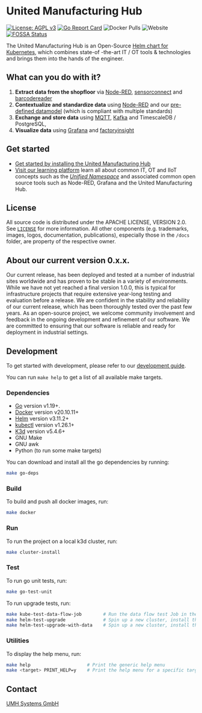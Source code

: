 <!-- PROJECT LOGO -->
# United Manufacturing Hub

[![License: AGPL v3](https://img.shields.io/badge/License-Apache2.0-blue.svg)](https://www.apache.org/licenses/LICENSE-2.0)
[![Go Report Card](https://goreportcard.com/badge/github.com/united-manufacturing-hub/united-manufacturing-hub)](https://goreportcard.com/report/github.com/united-manufacturing-hub/united-manufacturing-hub)
![Docker Pulls](https://img.shields.io/docker/pulls/unitedmanufacturinghub/factoryinsight)
![Website](https://img.shields.io/website?up_message=online&url=https%3A%2F%2Fwww.united-manufacturing-hub.com)
[![FOSSA Status](https://app.fossa.com/api/projects/git%2Bgithub.com%2Funited-manufacturing-hub%2Funited-manufacturing-hub.svg?type=shield)](https://app.fossa.com/projects/git%2Bgithub.com%2Funited-manufacturing-hub%2Funited-manufacturing-hub?ref=badge_shield)

<!-- <img src="docs/static/images/Otto.svg" height="150"> -->

The United Manufacturing Hub is an Open-Source [Helm chart for Kubernetes](https://helm.sh/), which combines state-of -the-art IT / OT tools & technologies and brings them into the hands of the engineer.

## What can you do with it?

1. **Extract data from the shopfloor** via [Node-RED](https://learn.umh.app/know/industrial-internet-of-things/tools/#node-red), [sensorconnect](https://umh.docs.umh.app/docs/architecture/microservices/core/sensorconnect/) and [barcodereader](https://umh.docs.umh.app/docs/architecture/microservices/community/barcodereader/)
2. **Contextualize and standardize data** using [Node-RED](https://learn.umh.app/know/industrial-internet-of-things/tools/#node-red) and our [pre-defined datamodel](https://umh.docs.umh.app/docs/architecture/microservices/community/barcodereader/) (which is compliant with multiple standards)
3. **Exchange and store data** using [MQTT](https://learn.umh.app/know/industrial-internet-of-things/techniques/mqtt/), [Kafka](https://learn.umh.app/know/industrial-internet-of-things/techniques/kafka/) and  TimescaleDB / PostgreSQL,
4. **Visualize data** using [Grafana](https://learn.umh.app/know/industrial-internet-of-things/tools/#grafana) and [factoryinsight](https://umh.docs.umh.app/docs/architecture/microservices/core/factoryinsight/)

## Get started

- [Get started by installing the United Manufacturing Hub](https://learn.umh.app/getstarted/)
- [Visit our learning platform](https://www.umh.app) learn all about common IT, OT and IIoT concepts such as the [*Unified Namespace*](https://learn.umh.app/know/industrial-internet-of-things/techniques/unified-namespace/) and associated common open source tools such as Node-RED, Grafana and the United Manufacturing Hub.

<!-- LICENSE -->
## License

All source code is distributed under the APACHE LICENSE, VERSION 2.0. See [`LICENSE`](LICENSE) for more information. All other components (e.g. trademarks, images, logos, documentation, publications), especially those in the `/docs` folder, are property of the respective owner.

## About our current version 0.x.x.
Our current release, has been deployed and tested at a number of industrial sites worldwide and has proven to be stable in a variety of environments. While we have not yet reached a final version 1.0.0, this is typical for infrastructure projects that require extensive year-long testing and evaluation before a release. We are confident in the stability and reliability of our current release, which has been thoroughly tested over the past few years. As an open-source project, we welcome community involvement and feedback in the ongoing development and refinement of our software. We are committed to ensuring that our software is reliable and ready for deployment in industrial settings.

## Development

To get started with development, please refer to our [development guide](https://umh.docs.umh.app/docs/development/contribute/getting-started/).

You can run `make help` to get a list of all available make targets.

### Dependencies

- [Go](https://golang.org/) version v1.19+.
- [Docker](https://www.docker.com/) version v20.10.11+
- [Helm](https://helm.sh/) version v3.11.2+
- [kubectl](https://kubernetes.io/docs/tasks/tools/install-kubectl/) version v1.26.1+
- [K3d](https://k3d.io/) version v5.4.6+
- GNU Make
- GNU awk
- Python (to run some make targets)

You can download and install all the go dependencies by running:

```bash
make go-deps
```

### Build

To build and push all docker images, run:

```bash
make docker
```

### Run

To run the project on a local k3d cluster, run:

```bash
make cluster-install
```

### Test

To run go unit tests, run:

```bash
make go-test-unit
```

To run upgrade tests, run:

```bash
make kube-test-data-flow-job        # Run the data flow test Job in the current context
make helm-test-upgrade              # Spin up a new cluster, install the latest release and upgrade to the local version
make helm-test-upgrade-with-data    # Spin up a new cluster, install the latest release and upgrade to the local version, then run the data flow test
```

### Utilities

To display the help menu, run:

```bash
make help                     # Print the generic help menu
make <target> PRINT_HELP=y    # Print the help menu for a specific target
```



<!-- CONTACT -->
## Contact

[UMH Systems GmbH](https://www.umh.app)
